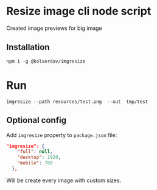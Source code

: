 # Resize image cli node script
Created image previews for big image

## Installation
```
npm i -g @kolserdav/imgresize
```

# Run
```
imgresize --path resources/test.png  --out  tmp/test
```

## Optional config
Add `imgresize` property to `package.json` file:
```json
"imgresize": { 
    "full": null,
    "desktop": 1920,
    "mobile": 760
  },
```
Will be create every image with custom sizes.